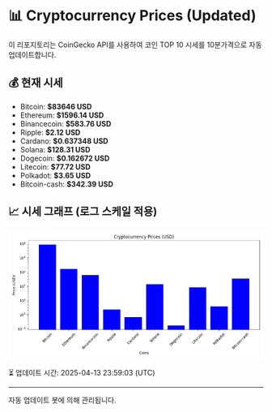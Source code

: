 
# 📊 Cryptocurrency Prices (Updated)

이 리포지토리는 CoinGecko API를 사용하여 코인 TOP 10 시세를 10분가격으로 자동 업데이트합니다.

## 💰 현재 시세
- Bitcoin: **$83646 USD**
- Ethereum: **$1596.14 USD**
- Binancecoin: **$583.76 USD**
- Ripple: **$2.12 USD**
- Cardano: **$0.637348 USD**
- Solana: **$128.31 USD**
- Dogecoin: **$0.162672 USD**
- Litecoin: **$77.72 USD**
- Polkadot: **$3.65 USD**
- Bitcoin-cash: **$342.39 USD**

## 📈 시세 그래프 (로그 스케일 적용)
![Crypto Prices](crypto_prices.png)

⏳ 업데이트 시간: 2025-04-13 23:59:03 (UTC)

---
자동 업데이트 봇에 의해 관리됩니다.
